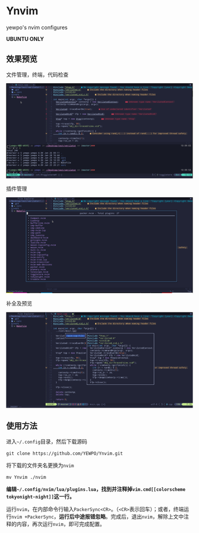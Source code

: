 # Ynvim

yewpo's nvim configures

**UBUNTU ONLY**

## 效果预览

文件管理，终端，代码检查

![image-20230129101126724](https://raw.githubusercontent.com/YEWPO/yewpoblogonlinePic/main/image-20230129101126724.png)

插件管理

![image-20230129102529938](https://raw.githubusercontent.com/YEWPO/yewpoblogonlinePic/main/image-20230129102529938.png)

补全及预览

![image-20230129102739261](https://raw.githubusercontent.com/YEWPO/yewpoblogonlinePic/main/image-20230129102739261.png)

## 使用方法

进入`~/.config`目录，然后下载源码

```shell
git clone https://github.com/YEWPO/Ynvim.git
```

将下载的文件夹名更换为`nvim`

```shell
mv Ynvim ./nvim
```

**编辑`~/.config/nvim/lua/plugins.lua`，找到并注释掉`vim.cmd[[colorscheme tokyonight-night]]`这一行。**

运行`nvim`，在内部命令行输入`PackerSync<CR>`。（`<CR>`表示回车）；或者，终端运行`nvim +PackerSync`，**运行后中途报错忽略**。完成后，退出`nvim`，解除上文中注释的内容，再次运行`nvim`，即可完成配置。